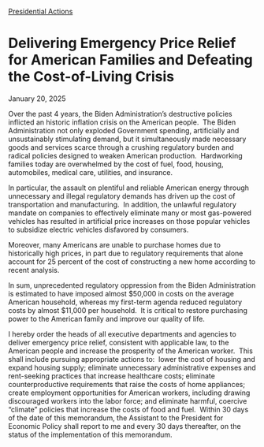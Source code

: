 
[Presidential Actions](https://www.whitehouse.gov/presidential-actions/) 

Delivering Emergency Price Relief for American Families and Defeating the Cost-of-Living Crisis
===============================================================================================

January 20, 2025 



Over the past 4 years, the Biden Administration’s destructive policies inflicted an historic inflation crisis on the American people.  The Biden Administration not only exploded Government spending, artificially and unsustainably stimulating demand, but it simultaneously made necessary goods and services scarce through a crushing regulatory burden and radical policies designed to weaken American production.  Hardworking families today are overwhelmed by the cost of fuel, food, housing, automobiles, medical care, utilities, and insurance.

In particular, the assault on plentiful and reliable American energy through unnecessary and illegal regulatory demands has driven up the cost of transportation and manufacturing.  In addition, the unlawful regulatory mandate on companies to effectively eliminate many or most gas-powered vehicles has resulted in artificial price increases on those popular vehicles to subsidize electric vehicles disfavored by consumers.

Moreover, many Americans are unable to purchase homes due to historically high prices, in part due to regulatory requirements that alone account for 25 percent of the cost of constructing a new home according to recent analysis.

In sum, unprecedented regulatory oppression from the Biden Administration is estimated to have imposed almost $50,000 in costs on the average American household, whereas my first-term agenda reduced regulatory costs by almost $11,000 per household.  It is critical to restore purchasing power to the American family and improve our quality of life.

I hereby order the heads of all executive departments and agencies to deliver emergency price relief, consistent with applicable law, to the American people and increase the prosperity of the American worker.  This shall include pursuing appropriate actions to:  lower the cost of housing and expand housing supply; eliminate unnecessary administrative expenses and rent-seeking practices that increase healthcare costs; eliminate counterproductive requirements that raise the costs of home appliances; create employment opportunities for American workers, including drawing discouraged workers into the labor force; and eliminate harmful, coercive “climate” policies that increase the costs of food and fuel.  Within 30 days of the date of this memorandum, the Assistant to the President for Economic Policy shall report to me and every 30 days thereafter, on the status of the implementation of this memorandum.



